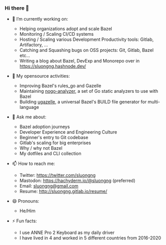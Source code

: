 ### Hi there 👋

- 🔭 I’m currently working on:
  + Helping organizations adopt and scale Bazel
  + Monitoring / Scaling CI/CD systems
  + Hosting / Scaling various Development Productivity tools: Gitlab, Artifactory, ...
  + Catching and Squashing bugs on OSS projects: Git, Gitlab, Bazel etc...
  + Writing a blog about Bazel, DevExp and Monorepo over in https://sluongng.hashnode.dev/

- 🌱 My opensource activities:
  + Improving Bazel's rules_go and Gazelle
  + Maintaining [nogo-analyzer](https://github.com/sluongng/nogo-analyzer), a set of Go static analyzers to use with Bazel
  + Building [ugazelle](https://github.com/sluongng/ugazelle), a universal Bazel's BUILD file generator for multi-language

- 💬 Ask me about:
  + Bazel adoption journeys
  + Developer Experience and Engineering Culture
  + Beginner's entry to Git codebase
  + Gitlab's scaling for big enterprises
  + Why / why not Bazel
  + My dotfiles and CLI collection

- 📫 How to reach me:
  + Twitter: https://twitter.com/sluongng
  + Mastodon: <a rel="me" href="https://hachyderm.io/@sluongng">https://hachyderm.io/@sluongng</a> (preferred)
  + Email: sluongng@gmail.com
  + Resume: http://sluongng.gitlab.io/resume/

- 😄 Pronouns:
  + He/Him

- ⚡ Fun facts:
  + I use ANNE Pro 2 Keyboard as my daily driver
  + I have lived in 4 and worked in 5 different countries from 2016-2020
